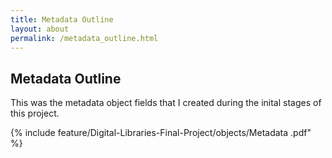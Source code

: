 ```yaml
---
title: Metadata Outline
layout: about
permalink: /metadata_outline.html
---
```


## Metadata Outline 

This was the metadata object fields that I created during the inital stages of this project. 

{% include feature/Digital-Libraries-Final-Project/objects/Metadata .pdf" %}

